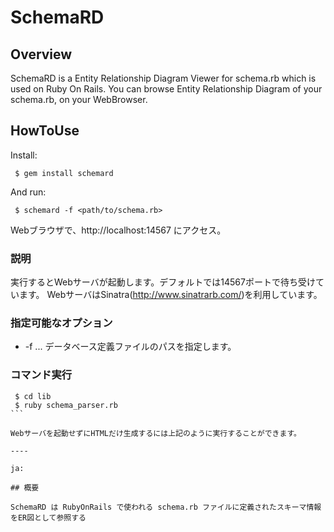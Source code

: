 # SchemaRD

## Overview

SchemaRD is a Entity Relationship Diagram Viewer for schema.rb which is used on Ruby On Rails.
You can browse Entity Relationship Diagram of your schema.rb, on your WebBrowser.

## HowToUse

Install:
```
 $ gem install schemard
```

And run:
```
 $ schemard -f <path/to/schema.rb>
```


Webブラウザで、http://localhost:14567 にアクセス。

### 説明

実行するとWebサーバが起動します。デフォルトでは14567ポートで待ち受けています。
WebサーバはSinatra(http://www.sinatrarb.com/)を利用しています。

### 指定可能なオプション

* -f ... データベース定義ファイルのパスを指定します。

### コマンド実行

````
 $ cd lib
 $ ruby schema_parser.rb
```

Webサーバを起動せずにHTMLだけ生成するには上記のように実行することができます。

----

ja:

## 概要

SchemaRD は RubyOnRails で使われる schema.rb ファイルに定義されたスキーマ情報をER図として参照する
